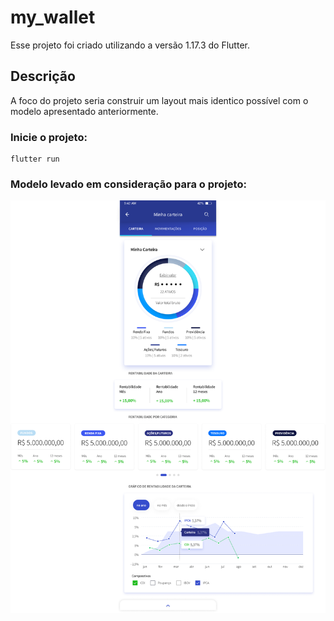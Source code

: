# my_wallet

Esse projeto foi criado utilizando a versão 1.17.3 do Flutter. 

## Descrição

A foco do projeto seria construir um layout mais identico possível com o modelo apresentado anteriormente.

### Inicie o projeto:
```
flutter run
```

### Modelo levado em consideração para o projeto:

![alt text](./carteira.png)

